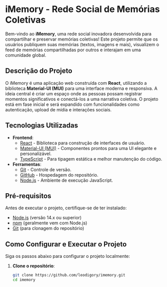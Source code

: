 # iMemory - Rede Social de Memórias Coletivas

Bem-vindo ao **iMemory**, uma rede social inovadora desenvolvida para compartilhar e preservar memórias coletivas! Este projeto permite que os usuários publiquem suas memórias (textos, imagens e mais), visualizem o feed de memórias compartilhadas por outros e interajam em uma comunidade global.

## Descrição do Projeto

O iMemory é uma aplicação web construída com **React**, utilizando a biblioteca **Material-UI (MUI)** para uma interface moderna e responsiva. A ideia central é criar um espaço onde as pessoas possam registrar momentos significativos e conectá-los a uma narrativa coletiva. O projeto está em fase inicial e será expandido com funcionalidades como autenticação, upload de mídia e interações sociais.

## Tecnologias Utilizadas

- **Frontend**:
  - [React](https://reactjs.org/) - Biblioteca para construção de interfaces de usuário.
  - [Material-UI (MUI)](https://mui.com/) - Componentes prontos para uma UI elegante e personalizável.
  - [TypeScript](https://www.typescriptlang.org/) - Para tipagem estática e melhor manutenção do código.
- **Ferramentas**:
  - [Git](https://git-scm.com/) - Controle de versão.
  - [GitHub](https://github.com/) - Hospedagem do repositório.
  - [Node.js](https://nodejs.org/) - Ambiente de execução JavaScript.

## Pré-requisitos

Antes de executar o projeto, certifique-se de ter instalado:

- [Node.js](https://nodejs.org/) (versão 14.x ou superior)
- [npm](https://www.npmjs.com/) (geralmente vem com Node.js)
- [Git](https://git-scm.com/) (para clonagem do repositório)

## Como Configurar e Executar o Projeto

Siga os passos abaixo para configurar o projeto localmente:

1. **Clone o repositório**:
   ```bash
   git clone https://github.com/leodigory/imemory.git
   cd imemory